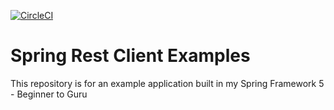 [![CircleCI](https://circleci.com/gh/kiofarias/spring5Course/tree/section25.svg?style=svg)](https://circleci.com/gh/kiofarias/spring5Course/tree/master)
# Spring Rest Client Examples

This repository is for an example application built in my Spring Framework 5 - Beginner to Guru

